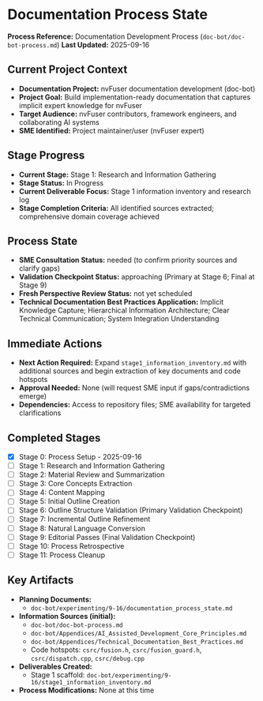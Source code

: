 # Documentation Process State

**Process Reference:** Documentation Development Process (`doc-bot/doc-bot-process.md`)
**Last Updated:** 2025-09-16

## Current Project Context
- **Documentation Project:** nvFuser documentation development (doc-bot)
- **Project Goal:** Build implementation-ready documentation that captures implicit expert knowledge for nvFuser
- **Target Audience:** nvFuser contributors, framework engineers, and collaborating AI systems
- **SME Identified:** Project maintainer/user (nvFuser expert)

## Stage Progress
- **Current Stage:** Stage 1: Research and Information Gathering
- **Stage Status:** In Progress
- **Current Deliverable Focus:** Stage 1 information inventory and research log
- **Stage Completion Criteria:** All identified sources extracted; comprehensive domain coverage achieved

## Process State
- **SME Consultation Status:** needed (to confirm priority sources and clarify gaps)
- **Validation Checkpoint Status:** approaching (Primary at Stage 6; Final at Stage 9)
- **Fresh Perspective Review Status:** not yet scheduled
- **Technical Documentation Best Practices Application:** Implicit Knowledge Capture; Hierarchical Information Architecture; Clear Technical Communication; System Integration Understanding

## Immediate Actions
- **Next Action Required:** Expand `stage1_information_inventory.md` with additional sources and begin extraction of key documents and code hotspots
- **Approval Needed:** None (will request SME input if gaps/contradictions emerge)
- **Dependencies:** Access to repository files; SME availability for targeted clarifications

## Completed Stages
- [x] Stage 0: Process Setup - 2025-09-16
- [ ] Stage 1: Research and Information Gathering
- [ ] Stage 2: Material Review and Summarization
- [ ] Stage 3: Core Concepts Extraction
- [ ] Stage 4: Content Mapping
- [ ] Stage 5: Initial Outline Creation
- [ ] Stage 6: Outline Structure Validation (Primary Validation Checkpoint)
- [ ] Stage 7: Incremental Outline Refinement
- [ ] Stage 8: Natural Language Conversion
- [ ] Stage 9: Editorial Passes (Final Validation Checkpoint)
- [ ] Stage 10: Process Retrospective
- [ ] Stage 11: Process Cleanup

## Key Artifacts
- **Planning Documents:**
  - `doc-bot/experimenting/9-16/documentation_process_state.md`
- **Information Sources (initial):**
  - `doc-bot/doc-bot-process.md`
  - `doc-bot/Appendices/AI_Assisted_Development_Core_Principles.md`
  - `doc-bot/Appendices/Technical_Documentation_Best_Practices.md`
  - Code hotspots: `csrc/fusion.h`, `csrc/fusion_guard.h`, `csrc/dispatch.cpp`, `csrc/debug.cpp`
- **Deliverables Created:**
  - Stage 1 scaffold: `doc-bot/experimenting/9-16/stage1_information_inventory.md`
- **Process Modifications:** None at this time


